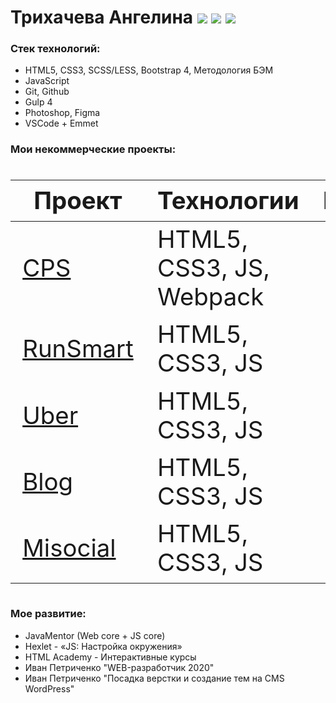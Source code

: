 # Трихачева Ангелина [![](https://img.shields.io/badge/-telegram-0088cc)](https://t.me/SuperKusya) [![](https://img.shields.io/badge/-codewars-%23952c1f)](https://www.codewars.com/users/SuperKusya) [![](https://img.shields.io/badge/resume-hh-red)](https://kazan.hh.ru/resume/0611b293ff07ae77230039ed1f31644f6c4d75)

### Стек технологий:
  - HTML5, CSS3, SCSS/LESS, Bootstrap 4, Методология БЭМ
  - JavaScript
  - Git, Github
  - Gulp 4
  - Photoshop, Figma
  - VSCode + Emmet

 ### Мои некоммерческие проекты:

<div class="w3-responsive">
<font size="12px">
<table style="font-size: 80%" width="100%" class="w3-table-all notranslate" id="myTable">
<thead>
<tr class="w3-white">
<th width="40%">Проект</th>
<th width="60%">Технологии</th>
<th>Категория</th>
</tr>
</thead>
<tbody>
<tr>
<td><a href="https://github.com/SuperKusya/CPS-full">CPS</a></td>
<td>HTML5, CSS3, JS, Webpack</td>
<td align="center">Вёрстка</td>
</tr>

<tr>
<td><a href="https://github.com/SuperKusya/RunSmart">RunSmart</a></td>
<td>HTML5, CSS3, JS</td>
<td align="center">Вёрстка</td>
</tr>

<tr>
<td><a href="https://github.com/SuperKusya/Uber">Uber</a></td>
<td>HTML5, CSS3, JS</td>
<td align="center">Вёрстка</td>
</tr>

<tr>
<td><a href="https://github.com/SuperKusya/Blog">Blog</a></td>
<td>HTML5, CSS3, JS</td>
<td align="center">Вёрстка</td>
</tr>


<tr>
<td><a href="https://github.com/SuperKusya/Misocial">Misocial</a></td>
<td>HTML5, CSS3, JS</td>
<td align="center">Вёрстка</td>
</tr>

</tbody>
</table>
</font>

 ### Мое развитие:
- JavaMentor (Web core + JS core)
- Hexlet - «JS: Настройка окружения»
- HTML Academy - Интерактивные курсы
- Иван Петриченко "WEB-разработчик 2020"
- Иван Петриченко "Посадка верстки и создание тем на CMS WordPress"


